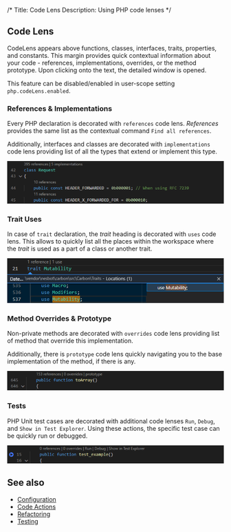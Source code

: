 /*
Title: Code Lens
Description: Using PHP code lenses
*/

## Code Lens

CodeLens appears above functions, classes, interfaces, traits, properties, and constants. This margin provides quick contextual information about your code - references, implementations, overrides, or the method prototype. Upon clicking onto the text, the detailed window is opened.

This feature can be disabled/enabled in user-scope setting `php.codeLens.enabled`.

### References &amp; Implementations

Every PHP declaration is decorated with `references` code lens. *References* provides the same list as the contextual command `Find all references`. 

Additionally, interfaces and classes are decorated with `implementations` code lens providing list of all the types that extend or implement this type.

![PHP references and implemenetations](../imgs/codelens-references-impls.png)

### Trait Uses

In case of `trait` declaration, the *trait* heading is decorated with `uses` code lens. This allows to quickly list all the places within the workspace where the *trait* is used as a part of a class or another trait.

![PHP trait uses](../imgs/codelens-trait-uses.png)

### Method Overrides &amp; Prototype

Non-private methods are decorated with `overrides` code lens providing list of method that override this implementation.

Additionally, there is `prototype` code lens quickly navigating you to the base implementation of the method, if there is any.

![PHP method overrides and method prototype](../imgs/codelens-prototype.png)

### Tests

PHP Unit test cases are decorated with additional code lenses `Run`, `Debug`, and `Show in Test Explorer`. Using these actions, the specific test case can be quickly run or debugged.

![PHP test methods](../imgs/codelens-tests.png)

## See also

- [Configuration](../configuration)
- [Code Actions](code-actions)
- [Refactoring](refactoring)
- [Testing](../test-explorer)
